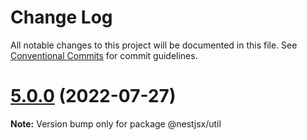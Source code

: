 # Change Log

All notable changes to this project will be documented in this file.
See [Conventional Commits](https://conventionalcommits.org) for commit guidelines.

# [5.0.0](https://github.com/nestjsx/crud/compare/v5.0.0-alpha.3...v5.0.0) (2022-07-27)

**Note:** Version bump only for package @nestjsx/util
